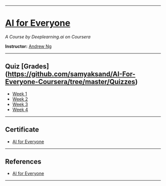------------------------------------------------------------------------------------------

# [AI for Everyone](https://www.coursera.org/learn/ai-for-everyone/home/welcome)
*A Course by Deeplearning.ai on Coursera*

**Instructor:** [Andrew Ng](https://www.coursera.org/instructor/andrewng) 

---------------------------------------------------------------------------------------------

## Quiz [Grades] (https://github.com/samyaksand/AI-For-Everyone-Coursera/tree/master/Quizzes)
* [Week 1](https://github.com/samyaksand/AI-For-Everyone-Coursera/blob/master/Quizzes/Week%201%20Quiz.JPG)
* [Week 2](https://github.com/samyaksand/AI-For-Everyone-Coursera/blob/master/Quizzes/Week%202%20Quiz.JPG)
* [Week 3](https://github.com/samyaksand/AI-For-Everyone-Coursera/blob/master/Quizzes/Week%203%20Quiz.JPG)
* [Week 4](https://github.com/samyaksand/AI-For-Everyone-Coursera/blob/master/Quizzes/Week%204%20Quiz.JPG)

----------------------------------------------------------------------------------------------

## Certificate

- [AI for Everyone](https://www.coursera.org/account/accomplishments/verify/6SJD5P5F6GH3)

----------------------------------------------------------------------------------------------

## References

- [AI for Everyone](https://www.coursera.org/learn/ai-for-everyone/home/welcome)

-----------------------------------------------------------------------------------------------
